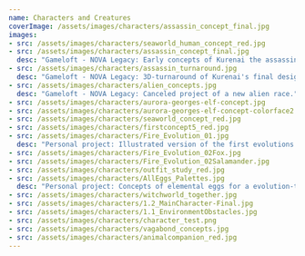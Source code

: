 ```yaml
---
name: Characters and Creatures
coverImage: /assets/images/characters/assassin_concept_final.jpg
images:
- src: /assets/images/characters/seaworld_human_concept_red.jpg
- src: /assets/images/characters/assassin_concept_final.jpg
  desc: "Gameloft - NOVA Legacy: Early concepts of Kurenai the assassin"
- src: /assets/images/characters/assassin_turnaround.jpg
  desc: "Gameloft - NOVA Legacy: 3D-turnaround of Kurenai's final design"
- src: /assets/images/characters/alien_concepts.jpg
  desc: "Gameloft - NOVA Legacy: Canceled project of a new alien race."
- src: /assets/images/characters/aurora-georges-elf-concept.jpg
- src: /assets/images/characters/aurora-georges-elf-concept-colorface2.jpg
- src: /assets/images/characters/seaworld_concept_red.jpg
- src: /assets/images/characters/firstconcept5_red.jpg
- src: /assets/images/characters/Fire_Evolution_01.jpg
  desc: "Personal project: Illustrated version of the first evolutions of the Fire branch"
- src: /assets/images/characters/Fire_Evolution_02Fox.jpg
- src: /assets/images/characters/Fire_Evolution_02Salamander.jpg
- src: /assets/images/characters/outfit_study_red.jpg
- src: /assets/images/characters/AllEggs_Palettes.jpg
  desc: "Personal project: Concepts of elemental eggs for a evolution-type based game"
- src: /assets/images/characters/witchworld_together.jpg
- src: /assets/images/characters/1.2_MainCharacter-Final.jpg
- src: /assets/images/characters/1.1_EnvironmentObstacles.jpg
- src: /assets/images/characters/character_test.png
- src: /assets/images/characters/vagabond_concepts.jpg
- src: /assets/images/characters/animalcompanion_red.jpg
---
```

